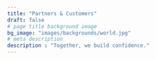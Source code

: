 ```yaml
---
title: "Partners & Customers"
draft: false
# page title background image
bg_image: "images/backgrounds/world.jpg"
# meta description
description : "Together, we build confidence."
---
```

